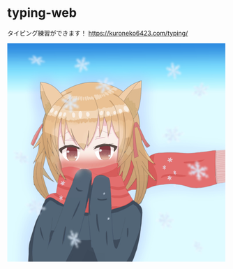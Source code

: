 # typing-web
タイピング練習ができます！
https://kuroneko6423.com/typing/

<img src="kuroneko.jpg" width="500" height="500" />
